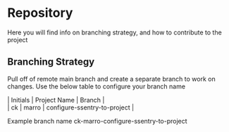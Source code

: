 # Repository

Here you will find info on branching strategy, and how to contribute to the project


## Branching Strategy

Pull off of remote main branch and create a separate branch to work on changes. Use the below table to configure your branch name

|   Initials    |   Project Name    |   Branch                          |   
|   ck          |   marro           |   configure-ssentry-to-project    |

Example branch name ck-marro-configure-ssentry-to-project